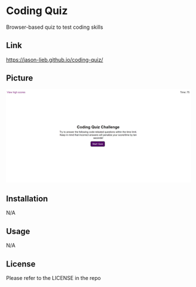 # Coding Quiz
Browser-based quiz to test coding skills

## Link
https://jason-lieb.github.io/coding-quiz/

## Picture
![Screenshot of Home Page](./assets/screenshot.jpg)
## Installation
N/A

## Usage
N/A

## License
Please refer to the LICENSE in the repo
